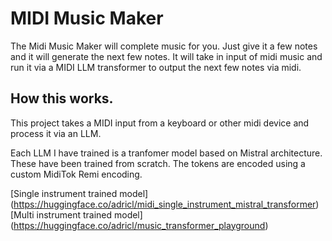 # MIDI Music Maker

The Midi Music Maker will complete music for you. Just give it a few notes and it will generate the next few notes. 
It will take in input of midi music and run it via a MIDI LLM transformer to output the next few notes via midi.

## How this works.

This project takes a MIDI input from a keyboard or other midi device and process it via an LLM. 

Each LLM I have trained is a tranfomer model based on Mistral architecture. These have been trained from scratch. 
The tokens are encoded using a custom MidiTok Remi encoding. 

[Single instrument trained model] (https://huggingface.co/adricl/midi_single_instrument_mistral_transformer)
[Multi instrument trained model] (https://huggingface.co/adricl/music_transformer_playground)
